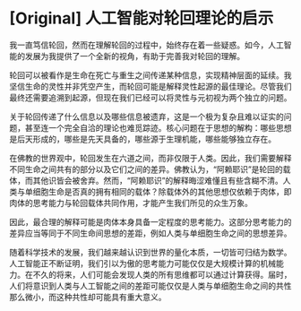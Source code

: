 # [Original] 人工智能对轮回理论的启示


我一直笃信轮回，然而在理解轮回的过程中，始终存在着一些疑惑。如今，人工智能的发展为我提供了一个全新的视角，有助于完善我对轮回的理解。

轮回可以被看作是生命在死亡与重生之间传递某种信息，实现精神层面的延续。我坚信生命的灵性并非凭空产生，而轮回可能是解释灵性起源的最佳理论。尽管我们最终还需要追溯到起源，但现在我们已经可以将灵性与元初视为两个独立的问题。

关于轮回传递了什么信息以及哪些信息被遗弃，这是一个极为复杂且难以证实的问题，甚至连一个完全自洽的理论也难觅踪迹。核心问题在于思想的解构：哪些思想是后天形成的，哪些是先天具备的，哪些源于生理机能，哪些能够独立存在。

在佛教的世界观中，轮回发生在六道之间，而非仅限于人类。因此，我们需要解释不同生命之间共有的部分以及它们之间的差异。佛教认为，“阿赖耶识”是轮回的载体，而其他识皆会被舍弃。然而，“阿赖耶识”的解释晦涩难懂且有些含糊不清。人类与单细胞生命是否真的拥有相同的载体？除载体外的其他思想仅依赖于肉体，即肉体的思考能力与轮回载体共同作用，才能产生我们所见的众生万象。

因此，最合理的解释可能是肉体本身具备一定程度的思考能力。这部分思考能力的差异应当等同于不同生命间思想的差距，例如人类与单细胞生命之间的思想差异。

随着科学技术的发展，我们越来越认识到世界的量化本质，一切皆可归结为数学。人工智能正不断证明，我们引以为傲的思考能力可能仅仅是大规模计算的机械能力。在不久的将来，人们可能会发现人类的所有思维都可以通过计算获得。届时，人们将意识到人类与人工智能之间的差距可能仅仅是人类与单细胞生命之间的共性那么微小，而这种共性却可能具有重大意义。
